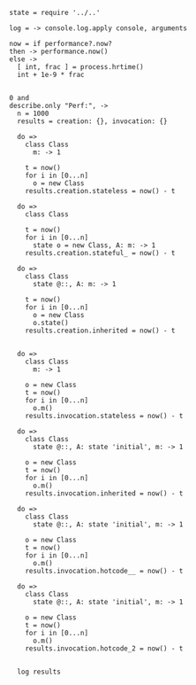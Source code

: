     state = require '../..'

    log = -> console.log.apply console, arguments

    now = if performance?.now?
    then -> performance.now()
    else ->
      [ int, frac ] = process.hrtime()
      int + 1e-9 * frac


    0 and
    describe.only "Perf:", ->
      n = 1000
      results = creation: {}, invocation: {}

      do =>
        class Class
          m: -> 1

        t = now()
        for i in [0...n]
          o = new Class
        results.creation.stateless = now() - t

      do =>
        class Class

        t = now()
        for i in [0...n]
          state o = new Class, A: m: -> 1
        results.creation.stateful_ = now() - t

      do =>
        class Class
          state @::, A: m: -> 1

        t = now()
        for i in [0...n]
          o = new Class
          o.state()
        results.creation.inherited = now() - t


      do =>
        class Class
          m: -> 1

        o = new Class
        t = now()
        for i in [0...n]
          o.m()
        results.invocation.stateless = now() - t

      do =>
        class Class
          state @::, A: state 'initial', m: -> 1

        o = new Class
        t = now()
        for i in [0...n]
          o.m()
        results.invocation.inherited = now() - t

      do =>
        class Class
          state @::, A: state 'initial', m: -> 1

        o = new Class
        t = now()
        for i in [0...n]
          o.m()
        results.invocation.hotcode__ = now() - t

      do =>
        class Class
          state @::, A: state 'initial', m: -> 1

        o = new Class
        t = now()
        for i in [0...n]
          o.m()
        results.invocation.hotcode_2 = now() - t


      log results
